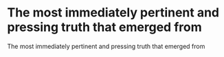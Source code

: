 # The most immediately pertinent and pressing truth that emerged from

The most immediately pertinent and pressing truth that emerged from